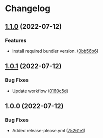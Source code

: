 # Changelog

## [1.1.0](https://github.com/afreestone/brew-update/compare/v1.0.1...v1.1.0) (2022-07-12)


### Features

* Install required bundler version. ([0bb56b6](https://github.com/afreestone/brew-update/commit/0bb56b65f9f28c48f205ae635d05912eeec96442))

## [1.0.1](https://github.com/afreestone/brew-update/compare/v1.0.0...v1.0.1) (2022-07-12)


### Bug Fixes

* Update workflow ([0160c5d](https://github.com/afreestone/brew-update/commit/0160c5de7b7b8f80f4ee2996202c71fd59d17bb2))

## 1.0.0 (2022-07-12)


### Bug Fixes

* Added release-please.yml ([75261e1](https://github.com/afreestone/brew-update/commit/75261e1921441582e8eb9e4d5d69e7014e097506))
